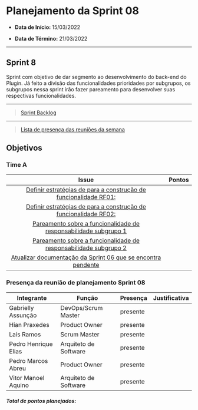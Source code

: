 # Planejamento da Sprint 08

- **Data de Início:** 15/03/2022

- **Data de Término:** 21/03/2022

---

## Sprint 8
Sprint com objetivo de dar segmento ao desenvolvimento do back-end do Plugin. Já feito a divisão das funcionalidades prioridades  por subgrupos, os subgrupos nessa sprint irão fazer pareamento para desenvolver suas respectivas funcionalidades.


---

> [Sprint Backlog](https://github.com/fga-eps-mds/2021.2-Sigaa-Plus/milestone/10)
---

> [Lista de presença das reuniões da semana](https://docs.google.com/spreadsheets/d/1bg0_TugpNcp5Z1Xstcibsq685ItGP3Mkw8NvSI3UWlE/edit#gid=186001220)
## Objetivos
### Time A
|                                      Issue                                       | Pontos |
| :------------------------------------------------------------------------------: | :----: |
| [Definir estratégias de para a construção de funcionalidade RF01:](https://github.com/fga-eps-mds/2021.2-Sigaa-Plus/issues/166) |      |
| [Definir estratégias de para a construção de funcionalidade RF02: ](https://github.com/fga-eps-mds/2021.2-Sigaa-Plus/issues/167) |       |
|               [Pareamento sobre a funcionalidade de responsabilidade subgrupo 1](https://github.com/fga-eps-mds/2021.2-Sigaa-Plus/issues/166)      |  |
|               [Pareamento sobre a funcionalidade de responsabilidade subgrupo 2](https://github.com/fga-eps-mds/2021.2-Sigaa-Plus/issues/167)      |  |  
|               [Atualizar  documentação da Sprint 06 que se encontra pendente](https://github.com/fga-eps-mds/2021.2-Sigaa-Plus/issues/165)      |  |  


### Presença da reunião de planejamento Sprint 08

| Integrante|Função|Presença|Justificativa|
|--------------|-------------|-------|----------------------| 
| Gabrielly Assunção |DevOps/Scrum Master |presente | |  
| Hian Praxedes |Product Owner |presente | |  
| Laís Ramos |Scrum Master | presente| |
| Pedro Henrique Elias |Arquiteto de Software |presente | |  
| Pedro Marcos Abreu |Product Owner |presente | |  
| Vitor Manoel Aquino|Arquiteto de Software |presente | |


<h4><i>Total de pontos planejados: </i></h4>